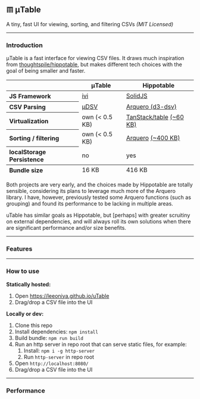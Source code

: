 ## 𝌠 μTable

A tiny, fast UI for viewing, sorting, and filtering CSVs _(MIT Licensed)_

---
### Introduction

μTable is a fast interface for viewing CSV files.
It draws much inspiration from [thoughtspile/hippotable](https://github.com/thoughtspile/hippotable), but makes different tech choices with the goal of being smaller and faster.

<table>
  <thead>
    <tr>
      <th></th>
      <th>μTable</th>
      <th>Hippotable</th>
    </tr>
  </thead>
  <tbody>
    <tr>
      <th align="left">JS Framework</th>
      <td><a href="https://github.com/localvoid/ivi">ivi</a></td>
      <td><a href="https://github.com/solidjs/solid">SolidJS</a></td>
    </tr>
    <tr>
      <th align="left">CSV Parsing</th>
      <td><a href="https://github.com/leeoniya/uDSV">μDSV</a></td>
      <td><a href="https://github.com/uwdata/arquero/blob/main/src/format/parse/parse-delimited.js">Arquero (d3-dsv)</a></td>
    </tr>
    <tr>
      <th align="left">Virtualization</th>
      <td>own (&lt; 0.5 KB)</td>
      <td><a href="https://github.com/tanstack/table">TanStack/table</a> <a href="https://bundlephobia.com/package/@tanstack/solid-table@8.11.2">(~60 KB)</a></td>
    </tr>
    <tr>
      <th align="left">Sorting / filtering</th>
      <td>own (&lt; 0.5 KB)</td>
      <td><a href="https://github.com/uwdata/arquero">Arquero</a> <a href="https://bundlephobia.com/package/arquero@5.4.0">(~400 KB)</a></td>
    </tr>
    <tr>
      <th align="left">localStorage Persistence</th>
      <td>no</td>
      <td>yes</td>
    </tr>
  </tbody>
  <tfoot>
    <tr>
      <th align="left">Bundle size</th>
      <td>16 KB</td>
      <td>416 KB</td>
    </tr>
  </tfoot>
</table>

Both projects are very early, and the choices made by Hippotable are totally sensible, considering its plans to leverage much more of the Arquero library.
I have, however, previously tested some Arquero functions (such as grouping) and found its performance to be lacking in multiple areas.

uTable has similar goals as Hippotable, but [perhaps] with greater scruitiny on external dependencies, and will always roll its own solutions when there are significant performance and/or size benefits.

---
### Features

---
### How to use

**Statically hosted:**

1. Open https://leeoniya.github.io/uTable
2. Drag/drop a CSV file into the UI

**Locally or dev:**

1. Clone this repo
2. Install dependencies: `npm install`
3. Build bundle: `npm run build`
4. Run an http server in repo root that can serve static files, for example:
    1. Install: `npm i -g http-server`
    2. Run `http-server` in repo root
5. Open `http://localhost:8080/`
6. Drag/drop a CSV file into the UI

---
### Performance